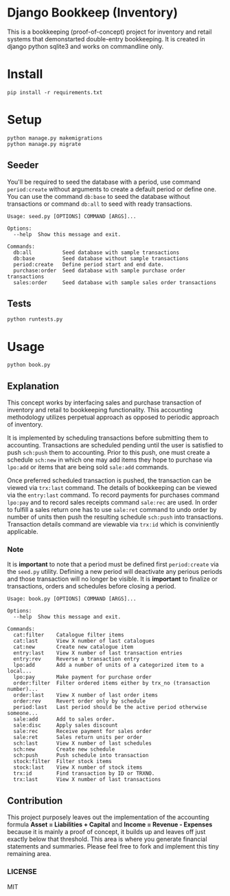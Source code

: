 Django Bookkeep (Inventory)
===

This is a bookkeeping (proof-of-concept) project for inventory and retail systems that demonstarted 
double-entry bookkeeping. It is created in django python sqlite3 and works on commandline only.

# Install

```
pip install -r requirements.txt
```

# Setup

```
python manage.py makemigrations
python manage.py migrate
```

## Seeder

You'll be required to seed the database with a period, use command `period:create` without arguments
to create a default period or define one. You can use the command `db:base` to seed the database
without transactions or command `db:all` to seed with ready transactions.

```
Usage: seed.py [OPTIONS] COMMAND [ARGS]...

Options:
  --help  Show this message and exit.

Commands:
  db:all          Seed database with sample transactions
  db:base         Seed database without sample transactions
  period:create   Define period start and end date.
  purchase:order  Seed database with sample purchase order transactions
  sales:order     Seed database with sample sales order transactions
```

## Tests

```
python runtests.py
```

# Usage

```
python book.py
```

## Explanation

This concept works by interfacing sales and purchase transaction of inventory and retail 
to bookkeeping functionality. This accounting methodology utilizes perpetual approach 
as opposed to periodic approach of inventory.

It is implemented by scheduling transactions before submitting them to accounting. 
Transactions are scheduled pending until the user is satisfied to push `sch:push` 
them to accounting. Prior to this push, one must create a schedule `sch:new` in 
which one may add items they hope to purchase via `lpo:add` or items that are being sold 
`sale:add` commands.

Once preferred scheduled transaction is pushed, the transaction can be viewed via `trx:last`
command. The details of bookkeeping can be viewed via the `entry:last` command. To record payments
for purchases command `lpo:pay` and to record sales receipts command `sale:rec` are used. In order 
to fulfill a sales return one has to use `sale:ret` command to undo order by number of units then
push the resulting schedule `sch:push` into transactions. Transaction details command are viewable
via `trx:id` which is conviniently applicable.

### Note

It is **important** to note that a period must be defined first `period:create` via the `seed.py`
utility. Defining a new period will deactivate any perious periods and those transaction will
no longer be visible. It is **important** to finalize or transactions, orders and schedules before
closing a period.

```
Usage: book.py [OPTIONS] COMMAND [ARGS]...

Options:
  --help  Show this message and exit.

Commands:
  cat:filter    Catalogue filter items
  cat:last      View X number of last catalogues
  cat:new       Create new catalogue item
  entry:last    View X number of last transaction entries
  entry:rev     Reverse a transaction entry
  lpo:add       Add a number of units of a categorized item to a local...
  lpo:pay       Make payment for purchase order
  order:filter  Filter ordered items either by trx_no (transaction number)...
  order:last    View X number of last order items
  order:rev     Revert order only by schedule
  period:last   Last period should be the active period otherwise someone...
  sale:add      Add to sales order.
  sale:disc     Apply sales discount
  sale:rec      Receive payment for sales order
  sale:ret      Sales return units per order
  sch:last      View X number of last schedules
  sch:new       Create new schedule
  sch:push      Push schedule into transaction
  stock:filter  Filter stock items
  stock:last    View X number of stock items
  trx:id        Find transaction by ID or TRXNO.
  trx:last      View X number of last transactions
```

## Contribution

This project purposely leaves out the implementation of the accounting formula 
**Asset = Liabilities + Capital** and **Income = Revenue - Expenses** because it is mainly a proof of concept, it builds up and leaves off just exactly below that threshold. 
This area is where you generate financial statements and summaries. Please feel free to fork 
and implement this tiny remaining area.

### LICENSE

MIT